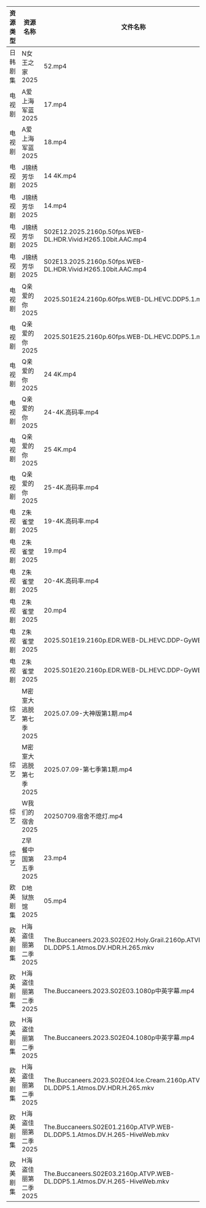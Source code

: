 | 资源类型 | 资源名称          | 文件名称                                                                                  | 分享链接                                 | 更新时间                |
| ---- | ------------- | ------------------------------------------------------------------------------------- | ------------------------------------ | ------------------- |
| 日韩剧集 | N女王之家2025     | 52.mp4                                                                                | https://pan.quark.cn/s/a85463f38f49  | 2025-07-09 16:29:39 |
| 电视剧  | A爱上海军蓝2025    | 17.mp4                                                                                | https://www.alipan.com/s/C9VbF9npT7d | 2025-07-09 20:02:57 |
| 电视剧  | A爱上海军蓝2025    | 18.mp4                                                                                | https://www.alipan.com/s/C9VbF9npT7d | 2025-07-09 20:02:56 |
| 电视剧  | J锦绣芳华2025     | 14 4K.mp4                                                                             | https://www.alipan.com/s/qHQkseRBx2r | 2025-07-09 20:03:12 |
| 电视剧  | J锦绣芳华2025     | 14.mp4                                                                                | https://www.alipan.com/s/qHQkseRBx2r | 2025-07-09 20:03:11 |
| 电视剧  | J锦绣芳华2025     | S02E12.2025.2160p.50fps.WEB-DL.HDR.Vivid.H265.10bit.AAC.mp4                           | https://www.alipan.com/s/qHQkseRBx2r | 2025-07-09 20:03:11 |
| 电视剧  | J锦绣芳华2025     | S02E13.2025.2160p.50fps.WEB-DL.HDR.Vivid.H265.10bit.AAC.mp4                           | https://www.alipan.com/s/qHQkseRBx2r | 2025-07-09 20:03:10 |
| 电视剧  | Q亲爱的你2025     | 2025.S01E24.2160p.60fps.WEB-DL.HEVC.DDP5.1.mp4                                        | https://pan.quark.cn/s/1daa10912099  | 2025-07-09 16:31:01 |
| 电视剧  | Q亲爱的你2025     | 2025.S01E25.2160p.60fps.WEB-DL.HEVC.DDP5.1.mp4                                        | https://pan.quark.cn/s/1daa10912099  | 2025-07-09 16:30:59 |
| 电视剧  | Q亲爱的你2025     | 24 4K.mp4                                                                             | https://www.alipan.com/s/MprfDaHXNYu | 2025-07-09 20:03:24 |
| 电视剧  | Q亲爱的你2025     | 24-4K.高码率.mp4                                                                         | https://pan.quark.cn/s/1daa10912099  | 2025-07-09 16:31:06 |
| 电视剧  | Q亲爱的你2025     | 25 4K.mp4                                                                             | https://www.alipan.com/s/MprfDaHXNYu | 2025-07-09 20:03:23 |
| 电视剧  | Q亲爱的你2025     | 25-4K.高码率.mp4                                                                         | https://pan.quark.cn/s/1daa10912099  | 2025-07-09 16:31:09 |
| 电视剧  | Z朱雀堂2025      | 19-4K.高码率.mp4                                                                         | https://pan.quark.cn/s/e4cf28e84ca5  | 2025-07-09 16:40:46 |
| 电视剧  | Z朱雀堂2025      | 19.mp4                                                                                | https://www.alipan.com/s/mTGYb7Y96Ee | 2025-07-09 13:03:41 |
| 电视剧  | Z朱雀堂2025      | 20-4K.高码率.mp4                                                                         | https://pan.quark.cn/s/e4cf28e84ca5  | 2025-07-09 16:40:42 |
| 电视剧  | Z朱雀堂2025      | 20.mp4                                                                                | https://www.alipan.com/s/mTGYb7Y96Ee | 2025-07-09 13:03:41 |
| 电视剧  | Z朱雀堂2025      | 2025.S01E19.2160p.EDR.WEB-DL.HEVC.DDP-GyWEB.mp4                                       | https://pan.quark.cn/s/e4cf28e84ca5  | 2025-07-09 16:40:38 |
| 电视剧  | Z朱雀堂2025      | 2025.S01E20.2160p.EDR.WEB-DL.HEVC.DDP-GyWEB.mp4                                       | https://pan.quark.cn/s/e4cf28e84ca5  | 2025-07-09 16:40:35 |
| 综艺   | M密室大逃脱第七季2025 | 2025.07.09-大神版第1期.mp4                                                                 | https://pan.quark.cn/s/2355829faf33  | 2025-07-09 16:43:11 |
| 综艺   | M密室大逃脱第七季2025 | 2025.07.09-第七季第1期.mp4                                                                 | https://pan.quark.cn/s/2355829faf33  | 2025-07-09 16:43:15 |
| 综艺   | W我们的宿舍2025    | 20250709.宿舍不熄灯.mp4                                                                    | https://pan.quark.cn/s/f9a388d84b7d  | 2025-07-09 16:44:38 |
| 综艺   | Z早餐中国第五季2025  | 23.mp4                                                                                | https://pan.quark.cn/s/8bf6a96b483b  | 2025-07-09 16:40:22 |
| 欧美剧集 | D地狱旅馆2025     | 05.mp4                                                                                | https://pan.quark.cn/s/10c33ae23077  | 2025-07-09 10:21:08 |
| 欧美剧集 | H海盗佳丽第二季2025  | The.Buccaneers.2023.S02E02.Holy.Grail.2160p.ATVP.WEB-DL.DDP5.1.Atmos.DV.HDR.H.265.mkv | https://pan.quark.cn/s/f105070abaee  | 2025-07-09 16:23:40 |
| 欧美剧集 | H海盗佳丽第二季2025  | The.Buccaneers.2023.S02E03.1080p中英字幕.mp4                                              | https://pan.quark.cn/s/f105070abaee  | 2025-07-09 16:23:48 |
| 欧美剧集 | H海盗佳丽第二季2025  | The.Buccaneers.2023.S02E04.1080p中英字幕.mp4                                              | https://pan.quark.cn/s/f105070abaee  | 2025-07-09 16:23:56 |
| 欧美剧集 | H海盗佳丽第二季2025  | The.Buccaneers.2023.S02E04.Ice.Cream.2160p.ATVP.WEB-DL.DDP5.1.Atmos.DV.HDR.H.265.mkv  | https://pan.quark.cn/s/f105070abaee  | 2025-07-09 16:23:52 |
| 欧美剧集 | H海盗佳丽第二季2025  | The.Buccaneers.S02E01.2160p.ATVP.WEB-DL.DDP5.1.Atmos.DV.H.265-HiveWeb.mkv             | https://pan.quark.cn/s/f105070abaee  | 2025-07-09 16:23:36 |
| 欧美剧集 | H海盗佳丽第二季2025  | The.Buccaneers.S02E03.2160p.ATVP.WEB-DL.DDP5.1.Atmos.DV.H.265-HiveWeb.mkv             | https://pan.quark.cn/s/f105070abaee  | 2025-07-09 16:23:44 |
